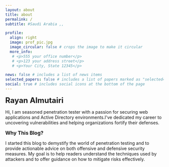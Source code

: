 ```yaml
---
layout: about
title: about
permalink: /
subtitle: #Saudi Arabia ,,

profile:
  align: right
  image: prof_pic.jpg
  image_circular: false # crops the image to make it circular
  more_info: 
   # <p>555 your office number</p>
   # <p>123 your address street</p>
   # <p>Your City, State 12345</p>

news: false # includes a list of news items
selected_papers: false # includes a list of papers marked as "selected={true}"
social: true # includes social icons at the bottom of the page
---
```


<font size="5"> <b>Rayan Almutairi</b> </font>

Hi, I am seasoned penetration tester with a passion for securing web applications and Active Directory 
environments.I've dedicated my career to uncovering vulnerabilities and helping organizations fortify 
their defenses.

<font size="3"> <b>Why This Blog? </b> </font>

I started this blog to demystify the world of penetration testing and to provide actionable advice on both
 offensive and defensive security measures. My goal is to help readers understand the techniques used by 
 attackers and to offer guidance on how to mitigate risks effectively.